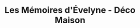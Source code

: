 ---
title: "Les Mémoires d'Évelyne - Déco Maison"
url: /saint-lazare/les-memoires-develyne-deco-maison/
shop: interior decoration
---